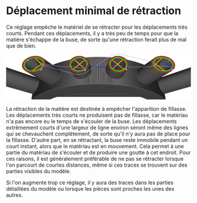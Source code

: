 Déplacement minimal de rétraction
====
Ce réglage empêche le matériel de se rétracter pour les déplacements très courts. Pendant ces déplacements, il y a très peu de temps pour que la matière s'échappe de la buse, de sorte qu'une rétraction ferait plus de mal que de bien.

![Le mouvement de déplacement le plus court au milieu n'est pas rétracté](../../../articles/images/retraction_min_travel.png)

La rétraction de la matière est destinée à empêcher l'apparition de fillasse. Les déplacements très courts ne produisent pas de fillasse, car le matériau n'a pas encore eu le temps de s'écouler de la buse. Les déplacements extrêmement courts d'une largeur de ligne environ seront même des lignes qui se chevauchent complètement, de sorte qu'il n'y aura pas de place pour la fillasse. D'autre part, en se rétractant, la buse reste immobile pendant un court instant, alors que le matériau est en mouvement. Cela permet à une partie du matériau de s'écouler et de produire une goutte à cet endroit. Pour ces raisons, il est généralement préférable de ne pas se rétracter lorsque l'on parcourt de courtes distances, même si ces traces se trouvent sur des parties visibles du modèle.

Si l'on augmente trop ce réglage, il y aura des traces dans les parties détaillées du modèle ou lorsque les pièces sont proches les unes des autres.
